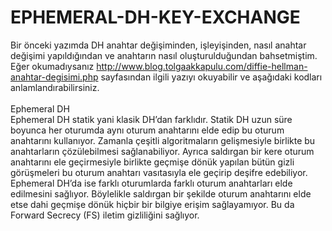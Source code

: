 # EPHEMERAL-DH-KEY-EXCHANGE
Bir önceki yazımda DH anahtar değişiminden, işleyişinden, nasıl anahtar değişimi yapıldığından ve anahtarın nasıl oluşturulduğundan bahsetmiştim. Eğer okumadıysanız http://www.blog.tolgaakkapulu.com/diffie-hellman-anahtar-degisimi.php sayfasından ilgili yazıyı okuyabilir ve aşağıdaki kodları anlamlandırabilirsiniz.
<br><br>
Ephemeral DH<br>
Ephemeral DH statik yani klasik DH’dan farklıdır. Statik DH uzun süre boyunca her oturumda aynı oturum anahtarını elde edip bu oturum anahtarını kullanıyor. Zamanla çeşitli algoritmaların gelişmesiyle birlikte bu anahtarların çözülebilmesi sağlanabiliyor. Ayrıca saldırgan bir kere oturum anahtarını ele geçirmesiyle birlikte geçmişe dönük yapılan bütün gizli görüşmeleri bu oturum anahtarı vasıtasıyla ele geçirip deşifre edebiliyor. Ephemeral DH’da ise farklı oturumlarda farklı oturum anahtarları elde edilmesini sağlıyor. Böylelikle saldırgan bir şekilde oturum anahtarını elde etse dahi geçmişe dönük hiçbir bir bilgiye erişim sağlayamıyor. Bu da Forward Secrecy (FS) iletim gizliliğini sağlıyor.
